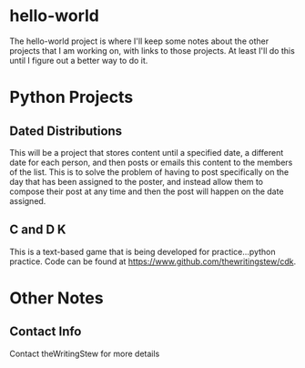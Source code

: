 # hello-world #

The hello-world project is where I'll keep some notes about the other projects that I am working on, with links to those projects. At least I'll do this until I figure out a better way to do it.

# Python Projects #

## Dated Distributions ##
This will be a project that stores content until a specified date, a different date for each person, and then posts or emails this content to the members of the list. This is to solve the problem of having to post specifically on the day that has been assigned to the poster, and instead allow them to compose their post at any time and then the post will happen on the date assigned. 

## C and D K ##
This is a text-based game that is being developed for practice...python practice. Code can be found at https://www.github.com/thewritingstew/cdk.

# Other Notes #
## Contact Info ##
Contact theWritingStew for more details
